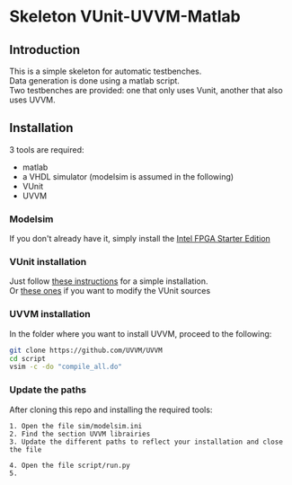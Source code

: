 # Skeleton VUnit-UVVM-Matlab

## Introduction
This is a simple skeleton for automatic testbenches.  
Data generation is done using a matlab script.  
Two testbenches are provided: one that only uses Vunit, another that also uses UVVM.  


## Installation
3 tools are required:
* matlab
* a VHDL simulator (modelsim is assumed in the following)
* VUnit
* UVVM

### Modelsim
If you don't already have it, simply install the [Intel FPGA Starter Edition](https://fpgasoftware.intel.com/?product=modelsim_ae#tabs-2)

### VUnit installation
Just follow [these instructions](https://vunit.github.io/installing.html#using-the-python-package-manager) for a simple installation.  
Or [these ones](https://vunit.github.io/installing.html#for-vunit-developers) if you want to modify the VUnit sources

### UVVM installation
In the folder where you want to install UVVM, proceed to the following:
``` bash
git clone https://github.com/UVVM/UVVM
cd script
vsim -c -do "compile_all.do"
```

### Update the paths
After cloning this repo and installing the required tools:
```
1. Open the file sim/modelsim.ini
2. Find the section UVVM librairies
3. Update the different paths to reflect your installation and close the file

4. Open the file script/run.py
5. 
``` 


